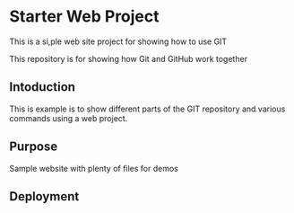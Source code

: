 # Starter Web Project

This is a si,ple web site project for showing how to use GIT 

This repository is for showing how Git and GitHub work together

## Intoduction

This is example is to show different parts of the GIT repository and various commands using a web project.

## Purpose

Sample website with plenty of files for demos

## Deployment